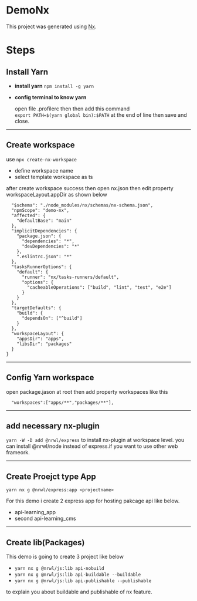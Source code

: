 

# DemoNx

This project was generated using [Nx](https://nx.dev).

Steps
===

Install Yarn
---
- **install yarn** 
 `npm install -g yarn`

- **config terminal to know yarn**
  
  open file .profilerc then then add this command  
   `export PATH=$(yarn global bin):$PATH` 
   at the end of line then save and close.

***

Create workspace
---

use
`npx create-nx-workspace`

- define workspace name
- select template workspace as ts

after create workspace success then open nx.json then edit
property workspaceLayout.appDir as shown below

```{
  "$schema": "./node_modules/nx/schemas/nx-schema.json",
  "npmScope": "demo-nx",
  "affected": {
    "defaultBase": "main"
  },
  "implicitDependencies": {
    "package.json": {
      "dependencies": "*",
      "devDependencies": "*"
    },
    ".eslintrc.json": "*"
  },
  "tasksRunnerOptions": {
    "default": {
      "runner": "nx/tasks-runners/default",
      "options": {
        "cacheableOperations": ["build", "lint", "test", "e2e"]
      }
    }
  },
  "targetDefaults": {
    "build": {
      "dependsOn": ["^build"]
    }
  },
  "workspaceLayout": {
    "appsDir": "apps",
    "libsDir": "packages"
  }
}
```
***

Config Yarn workspace
---
open package.jason at root then add property workspaces like this

```
  "workspaces":["apps/**","packages/**"],
```
***

add necessary nx-plugin
---

`yarn -W -D add @nrwl/express` 
to install nx-plugin at workspace level.
you can install @nrwl/node instead of express.if you want to use other web frameork.
  

***
Create Proejct type App
---

`yarn nx g @nrwl/express:app <projectname>`

For this demo i create 2 express app for hosting pakcage api like below.
- api-learning_app
- second api-learning_cms


***

Create lib(Packages) 
---

This demo is going to create 3 project like below

- `yarn nx g @nrwl/js:lib api-nobuild`
- `yarn nx g @nrwl/js:lib api-buildable --buildable`
- `yarn nx g @nrwl/js:lib api-publishable --publishable`

to explain you about buildable and publishable of nx feature.
